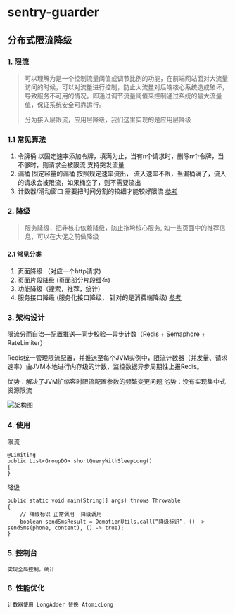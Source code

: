 # sentry-guarder
## 分布式限流降级
### 1. 限流

> 可以理解为是一个控制流量阈值或调节比例的功能，在前端网站面对大流量访问的时候，可以对流量进行控制，防止大流量对后端核心系统造成破坏，导致服务不可用的情况。即通过调节流量阈值来控制通过系统的最大流量值，保证系统安全可靠运行。
> 
> 分为接入层限流，应用层降级，我们这里实现的是应用层降级

### 1.1 常见算法
1. 令牌桶  以固定速率添加令牌，填满为止，当有n个请求时，删除n个令牌，当不够时，则请求会被限流   支持突发流量
2. 漏桶   固定容量的漏桶  按照规定速率流出， 流入速率不限，当漏桶满了，流入的请求会被限流，如果桶空了，则不需要流出
3. 计数器/滑动窗口 需要把时间分割的较细才能较好限流   [参考](http://www.kissyu.org/2016/08/13/%E9%99%90%E6%B5%81%E7%AE%97%E6%B3%95%E6%80%BB%E7%BB%93/)

### 2. 降级
> 服务降级，把非核心依赖降级，防止拖垮核心服务, 如一些页面中的推荐信息，可以在大促之前做降级

#### 2.1 常见分类
1. 页面降级 （对应一个http请求)
2. 页面片段降级 (页面部分片段缓存)
3. 功能降级（搜索，推荐，统计)
4. 服务接口降级 (服务化接口降级， 针对的是消费端降级) [参考](https://help.aliyun.com/document_detail/44389.html?spm=5176.doc44387.6.601.E8gmq7)

### 3. 架构设计

限流分而自治—配置推送—同步校验—异步计数（Redis + Semaphore + RateLimiter）

Redis统一管理限流配置，并推送至每个JVM实例中，限流计数器（并发量、请求速率）由JVM本地进行内存级的计数，监控数据异步周期性上报Redis。

优势：解决了JVM扩缩容时限流配置参数的频繁变更问题
劣势：没有实现集中式资源限流

![架构图](http://chuantu.biz/t6/168/1512610942x-1566638217.png)

### 4. 使用

限流

	@Limiting 
	public List<GroupDO> shortQueryWithSleepLong()
	{
	}
	
降级

	public static void main(String[] args) throws Throwable
	{
		// 降级标识 正常调用  降级调用
		boolean sendSmsResult = DemotionUtils.call(“降级标识”, () -> sendSms(phone, content), () -> true);
	}
    
### 5. 控制台

	实现全局控制，统计
	
### 6. 性能优化
	计数器使用 LongAdder 替换 AtomicLong
	 
